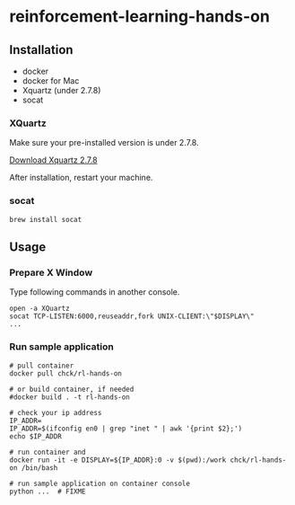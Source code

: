 # reinforcement-learning-hands-on

## Installation

- docker
- docker for Mac
- Xquartz (under 2.7.8)
- socat

### XQuartz

Make sure your pre-installed version is under 2.7.8.

[Download Xquartz 2.7.8](https://www.xquartz.org/releases/XQuartz-2.7.8.html)

After installation, restart your machine.

### socat

```
brew install socat
```

## Usage

### Prepare X Window

Type following commands in another console.

```
open -a XQuartz
socat TCP-LISTEN:6000,reuseaddr,fork UNIX-CLIENT:\"$DISPLAY\"
...
```

### Run sample application

```
# pull container
docker pull chck/rl-hands-on

# or build container, if needed
#docker build . -t rl-hands-on

# check your ip address
IP_ADDR=
IP_ADDR=$(ifconfig en0 | grep "inet " | awk '{print $2};')
echo $IP_ADDR

# run container and
docker run -it -e DISPLAY=${IP_ADDR}:0 -v $(pwd):/work chck/rl-hands-on /bin/bash

# run sample application on container console
python ...  # FIXME
```

